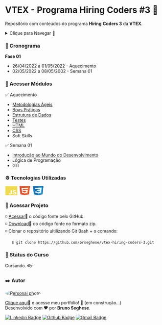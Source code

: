 # VTEX - Programa Hiring Coders #3 🚀

Repositório com conteúdos do programa **Hiring** **Coders** **3** da **VTEX**.

<details>
<summary>Clique para Navegar 🔽</summary>

◽ <a href="#cronograma">Cronograma</a> <br>
◽ <a href="#modulos">Módulos</a> <br>
◽ <a href="#tecnologias">Tecnologias</a> <br>
◽ <a href="#acessar-projeto">Acessar Projeto</a> <br>
◽ <a href="#status">Status do Curso</a> <br>
◽ <a href="#autor">Autor</a> <br>

</details>

<h3 id="cronograma">📆 Cronograma</h3>

**Fase 01**

<ul>
<li>26/04/2022 a 01/05/2022 - Aquecimento</li>
<li>02/05/2022 a 08/05/2002  -  Semana 01</li>
</ul>

<h3 id="modulos">🎯​ Acessar Módulos</h3>

✅ Aquecimento

- [Metodologias Ágeis](https://github.com/brseghese/vtex-hiring-coders-3/tree/main/a_metodologias_ageis)
- [Boas Práticas](https://github.com/brseghese/vtex-hiring-coders-3/tree/main/b_boas_praticas)
- [Estrutura de Dados](https://github.com/brseghese/vtex-hiring-coders-3/tree/main/c_estrutura_de_dados)
- [Testes](https://github.com/brseghese/vtex-hiring-coders-3/tree/main/d_testes)
- [HTML](https://github.com/brseghese/vtex-hiring-coders-3/tree/main/01_html)
- [CSS](https://github.com/brseghese/vtex-hiring-coders-3/tree/main/02_css)
- Soft Skills

<!-- - [Testes](https://github.com/brseghese/vtex-hiring-coders-3/tree/main/d_testes) -->

✅ Semana 01

- [Introdução ao Mundo do Desenvolvimento](https://github.com/brseghese/vtex-hiring-coders-3/tree/main/03_introducao_desenvolvimento)
- Lógica de Programação
- GIT

<h3 id="tecnologias">⚙️ Tecnologias Utilizadas</h3>

<div style="display: inline_block">
  <img align="center" alt="Bruno-Js" height="30" width="40" src="https://raw.githubusercontent.com/devicons/devicon/master/icons/javascript/javascript-plain.svg">
  <img align="center" alt="Bruno-HTML" height="30" width="40" src="https://raw.githubusercontent.com/devicons/devicon/master/icons/html5/html5-original.svg">
  <img align="center" alt="Bruno-CSS" height="30" width="40" src="https://raw.githubusercontent.com/devicons/devicon/master/icons/css3/css3-original.svg">
</div>

<h3 id="acessar-projeto">📁 Acessar Projeto</h3>

◽ <a href="https://github.com/brseghese/vtex-hiring-coders-3">Acessar</a>🔗 o código fonte pelo GitHub. <br>
◽ <a href="https://github.com/brseghese/vtex-hiring-coders-3/archive/refs/heads/main.zip">Download</a>🔗 do código fonte no formato zip.<br>
◽ Clonar o repositório ultilizando Git Bash + o comando:

       $ git clone https://github.com/brseghese/vtex-hiring-coders-3.git

<h3 id="status">📌 Status do Curso</h3>

Cursando. 👓

<h3 id="autor">✒️ Autor</h3>

<a href="https://github.com/brseghese"> <img style="border-radius: 50%;" src="https://avatars.githubusercontent.com/u/80193824?v=4" width="100px;" alt="Personal photo"/> </a>

[Clique aqui](https://brseghese.github.io)🔗 e acesse meu portfólio! 💼 (em construção...) <br>
Desenvolvido com ❤️ por **Bruno Seghese**.

[![Linkedin Badge](https://img.shields.io/badge/LinkedIn-0077B5?style=for-the-badge&logo=linkedin&logoColor=white)](https://www.linkedin.com/in/brunoseghese/) [![Github Badge](https://img.shields.io/badge/GitHub-100000?style=for-the-badge&logo=github&logoColor=white)](https://github.com/brseghese) [![Gmail Badge](https://img.shields.io/badge/Gmail-D14836?style=for-the-badge&logo=gmail&logoColor=white)](mailto:brseghese@gmail.com)
